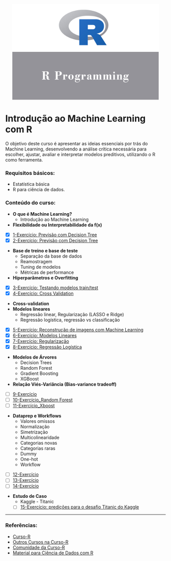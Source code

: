 <p align="center">
  <img width="460" height="300" src="https://github.com/PryskaS/Curso-R-Machine-Learning/blob/master/Images/r-programming.jpg">
</p> 

# Introdução ao Machine Learning com R
O objetivo deste curso é apresentar as ideias essenciais por trás do Machine Learning, desenvolvendo a análise crítica necessária para escolher, ajustar, avaliar e interpretar modelos preditivos, utilizando o R como ferramenta. 

### Requisitos básicos:
- Estatística básica
- R para ciência de dados.

### Conteúdo do curso: 

- **O que é Machine Learning?** 
  - Introdução ao Machine Learning
- **Flexibilidade ou Interpretabilidade da f(x)**

- [x] [1-Exercício: Previsão com Decision Tree](https://github.com/PryskaS/Curso-R-Machine-Learning/blob/master/01-exercicio-arvores.R)
- [x] [2-Exercício: Previsão com Decision Tree](https://github.com/PryskaS/Curso-R-Machine-Learning/blob/master/02-exercicio-arvores.R)
  
- **Base de treino e base de teste**
  - Separação da base de dados
  - Reamostragem
  - Tuning de modelos
  - Métricas de performance
- **Hiperparâmetros e Overfitting**

- [x] [3-Exercício: Testando modelos train/test](https://github.com/PryskaS/Curso-R-Machine-Learning/blob/master/03-exercicio-split.R)
- [x] [4-Exercício: Cross Validation](https://github.com/PryskaS/Curso-R-Machine-Learning/blob/master/04-exercicio-cross_validation.R)
 
- **Cross-validation**
- **Modelos lineares**
  - Regressão linear, Regularização (LASSO e Ridge)
  - Regressão logística, regressão vs classificação
  
- [x] [5-Exercício: Reconstrução de imagens com Machine Learning](https://github.com/PryskaS/Curso-R-Machine-Learning/blob/master/05-exercicio-reconstru%C3%A7%C3%A3o-de-imagens.R)
- [x] [6-Exercício: Modelos Lineares](https://github.com/PryskaS/Curso-R-Machine-Learning/blob/master/06-exercicio-modelos-lineares.R)
- [x] [7-Exercício: Regularização]()
- [x] [8-Exercício: Regressão Logística]()
   
- **Modelos de Árvores**
  - Decision Trees
  - Random Forest
  - Gradient Boosting
  - XGBoost
- **Relação Viés-Variância (Bias-variance tradeoff)**

- [ ] [9-Exercício]()
- [ ] [10-Exercício_Random Forest]()
- [ ] [11-Exercício_Xboost]()

- **Dataprep e Workflows**
  - Valores omissos
  - Normalização
  - Simetrização
  - Multicolinearidade
  - Categorias novas
  - Categorias raras
  - Dummy
  - One-hot
  - Workflow
  
- [ ] [12-Exercício]()
- [ ] [13-Exercício]()
- [ ] [14-Exercício]()
   
- **Estudo de Caso**
  - Kaggle - Titanic
  - [ ] [15-Exercício: predições para o desafio Titanic do Kaggle]()
  
-------------------------------------

### Referências: 
  - [Curso-R](https://www.curso-r.com/sobre/)
  - [Outros Cursos na Curso-R](https://www.curso-r.com/cursos/)
- [Comunidade da Curso-R](https://discourse.curso-r.com/)
- [Material para Ciência de Dados com R](https://www.curso-r.com/material/) 
